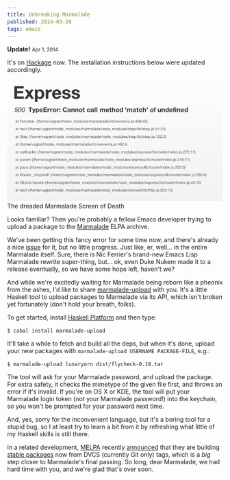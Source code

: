 ```yaml
---
title: Unbreaking Marmalade
published: 2014-03-28
tags: emacs
---
```


<div class="alert alert-info">

**Update!** <small class="text-right">Apr 1, 2014</small>

It's on [Hackage][] now.  The installation instructions below were updated
accordingly.

</div>

<div class="panel panel-default text-center">
<div class="panel-body">
<img src="/images/marmalade-crash.png" class="img-responsive img-thumbnail">
</div>
<div class="panel-footer">
The dreaded Marmalade Screen of Death
</div>
</div>

Looks familiar?  Then you're probably a fellow Emacs developer trying to upload
a package to the [Marmalade][] ELPA archive.

We've been getting this fancy error for some time now, and there's already a
nice [issue][] for it, but no little progress.  Just like, er, well… in the
entire Marmalade itself.  Sure, there is Nic Ferrier's brand-new Emacs Lisp
Marmalade rewrite super-thing, but… ok, even Duke Nukem made it to a release
eventually, so we have some hope left, haven't we?

And while we're excitedly waiting for Marmalade being reborn like a pheonix from
the ashes, I'd like to share [marmalade-upload][] with you.  It's a little
Haskell tool to upload packages to Marmalade via its API, which isn't broken yet
fortunately (don't hold your breath, folks).

To get started, install [Haskell Platform][] and then type:

```console
$ cabal install marmalade-upload
```

It'll take a while to fetch and build all the deps, but when it's done, upload
your new packages with `marmalade-upload USERNAME PACKAGE-FILE`, e.g.:

```console
$ marmalade-upload lunaryorn dist/flycheck-0.18.tar
```

The tool will ask for your Marmalade password, and upload the package.  For
extra safety, it checks the mimetype of the given file first, and throws an
error if it's invalid.  If you're on OS X or KDE, the tool will put your
Marmalade login token (not your Marmalade password!) into the keychain, so you
won't be prompted for your password next time.

And, yes, sorry for the inconvenient language, but it's a boring tool for a
stupid bug, so I at least try to learn a bit from it by refreshing what little
of my Haskell skills is still there.

In a related development, [MELPA][] recently [announced][] that they are
building [stable packages][] now from DVCS (currently Git only) tags, which is a
*big* step closer to Marmalade's final passing.  So long, dear Marmalade, we had
hard time with you, and we're glad that's over soon.

[Hackage]: http://hackage.haskell.org/package/marmalade-upload
[Marmalade]: http://marmalade-repo.org/
[issue]: https://github.com/nicferrier/marmalade/issues/73
[marmalade-upload]: https://github.com/lunaryorn/marmalade-upload
[Haskell Platform]: http://www.haskell.org/platform/
[MELPA]: http://melpa.milkbox.net/
[announced]: http://www.reddit.com/r/emacs/comments/216jhc/stable_packages_from_melpa/
[stable packages]: https://github.com/milkypostman/melpa#stable-packages
